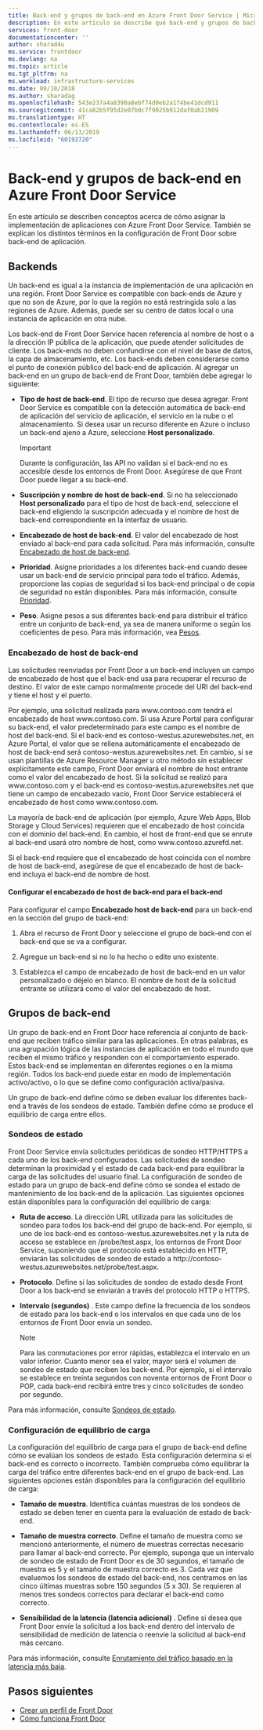 ```yaml
---
title: Back-end y grupos de back-end en Azure Front Door Service | Microsoft Docs
description: En este artículo se describe qué back-end y grupos de back-end se encuentran en la configuración de Front Door.
services: front-door
documentationcenter: ''
author: sharad4u
ms.service: frontdoor
ms.devlang: na
ms.topic: article
ms.tgt_pltfrm: na
ms.workload: infrastructure-services
ms.date: 09/10/2018
ms.author: sharadag
ms.openlocfilehash: 543e237a4a8390a8ebf74d0eb2a1f4be41dcd911
ms.sourcegitcommit: 41ca82b5f95d2e07b0c7f9025b912daf0ab21909
ms.translationtype: HT
ms.contentlocale: es-ES
ms.lasthandoff: 06/13/2019
ms.locfileid: "60193720"
---
```

# <a name="backends-and-backend-pools-in-azure-front-door-service"></a>Back-end y grupos de back-end en Azure Front Door Service
En este artículo se describen conceptos acerca de cómo asignar la implementación de aplicaciones con Azure Front Door Service. También se explican los distintos términos en la configuración de Front Door sobre back-end de aplicación.

## <a name="backends"></a>Backends
Un back-end es igual a la instancia de implementación de una aplicación en una región. Front Door Service es compatible con back-ends de Azure y que no son de Azure, por lo que la región no está restringida solo a las regiones de Azure. Además, puede ser su centro de datos local o una instancia de aplicación en otra nube.

Los back-end de Front Door Service hacen referencia al nombre de host o a la dirección IP pública de la aplicación, que puede atender solicitudes de cliente. Los back-ends no deben confundirse con el nivel de base de datos, la capa de almacenamiento, etc. Los back-ends deben considerarse como el punto de conexión público del back-end de aplicación. Al agregar un back-end en un grupo de back-end de Front Door, también debe agregar lo siguiente:

- **Tipo de host de back-end**. El tipo de recurso que desea agregar. Front Door Service es compatible con la detección automática de back-end de aplicación del servicio de aplicación, el servicio en la nube o el almacenamiento. Si desea usar un recurso diferente en Azure o incluso un back-end ajeno a Azure, seleccione **Host personalizado**.

    >[!IMPORTANT]
    >Durante la configuración, las API no validan si el back-end no es accesible desde los entornos de Front Door. Asegúrese de que Front Door puede llegar a su back-end.

- **Suscripción y nombre de host de back-end**. Si no ha seleccionado **Host personalizado** para el tipo de host de back-end, seleccione el back-end eligiendo la suscripción adecuada y el nombre de host de back-end correspondiente en la interfaz de usuario.

- **Encabezado de host de back-end**. El valor del encabezado de host enviado al back-end para cada solicitud. Para más información, consulte [Encabezado de host de back-end](#hostheader).

- **Prioridad**. Asigne prioridades a los diferentes back-end cuando desee usar un back-end de servicio principal para todo el tráfico. Además, proporcione las copias de seguridad si los back-end principal o de copia de seguridad no están disponibles. Para más información, consulte [Prioridad](front-door-routing-methods.md#priority).

- **Peso**. Asigne pesos a sus diferentes back-end para distribuir el tráfico entre un conjunto de back-end, ya sea de manera uniforme o según los coeficientes de peso. Para más información, vea [Pesos](front-door-routing-methods.md#weighted).

### <a name = "hostheader"></a>Encabezado de host de back-end

Las solicitudes reenviadas por Front Door a un back-end incluyen un campo de encabezado de host que el back-end usa para recuperar el recurso de destino. El valor de este campo normalmente procede del URI del back-end y tiene el host y el puerto.

Por ejemplo, una solicitud realizada para www\.contoso.com tendrá el encabezado de host www\.contoso.com. Si usa Azure Portal para configurar su back-end, el valor predeterminado para este campo es el nombre de host del back-end. Si el back-end es contoso-westus.azurewebsites.net, en Azure Portal, el valor que se rellena automáticamente el encabezado de host de back-end será contoso-westus.azurewebsites.net. En cambio, si se usan plantillas de Azure Resource Manager u otro método sin establecer explícitamente este campo, Front Door enviará el nombre de host entrante como el valor del encabezado de host. Si la solicitud se realizó para www\.contoso.com y el back-end es contoso-westus.azurewebsites.net que tiene un campo de encabezado vacío, Front Door Service establecerá el encabezado de host como www\.contoso.com.

La mayoría de back-end de aplicación (por ejemplo, Azure Web Apps, Blob Storage y Cloud Services) requieren que el encabezado de host coincida con el dominio del back-end. En cambio, el host de front-end que se enrute al back-end usará otro nombre de host, como www\.contoso.azurefd.net.

Si el back-end requiere que el encabezado de host coincida con el nombre de host de back-end, asegúrese de que el encabezado de host de back-end incluya el back-end de nombre de host.

#### <a name="configuring-the-backend-host-header-for-the-backend"></a>Configurar el encabezado de host de back-end para el back-end

Para configurar el campo **Encabezado host de back-end** para un back-end en la sección del grupo de back-end:

1. Abra el recurso de Front Door y seleccione el grupo de back-end con el back-end que se va a configurar.

2. Agregue un back-end si no lo ha hecho o edite uno existente.

3. Establezca el campo de encabezado de host de back-end en un valor personalizado o déjelo en blanco. El nombre de host de la solicitud entrante se utilizará como el valor del encabezado de host.

## <a name="backend-pools"></a>Grupos de back-end
Un grupo de back-end en Front Door hace referencia al conjunto de back-end que reciben tráfico similar para las aplicaciones. En otras palabras, es una agrupación lógica de las instancias de aplicación en todo el mundo que reciben el mismo tráfico y responden con el comportamiento esperado. Estos back-end se implementan en diferentes regiones o en la misma región. Todos los back-end puede estar en modo de implementación activo/activo, o lo que se define como configuración activa/pasiva.

Un grupo de back-end define cómo se deben evaluar los diferentes back-end a través de los sondeos de estado. También define cómo se produce el equilibrio de carga entre ellos.

### <a name="health-probes"></a>Sondeos de estado
Front Door Service envía solicitudes periódicas de sondeo HTTP/HTTPS a cada uno de los back-end configurados. Las solicitudes de sondeo determinan la proximidad y el estado de cada back-end para equilibrar la carga de las solicitudes del usuario final. La configuración de sondeo de estado para un grupo de back-end define cómo se sondea el estado de mantenimiento de los back-end de la aplicación. Las siguientes opciones están disponibles para la configuración del equilibrio de carga:

- **Ruta de acceso**. La dirección URL utilizada para las solicitudes de sondeo para todos los back-end del grupo de back-end. Por ejemplo, si uno de los back-end es contoso-westus.azurewebsites.net y la ruta de acceso se establece en /probe/test.aspx, los entornos de Front Door Service, suponiendo que el protocolo está establecido en HTTP, enviarán las solicitudes de sondeo de estado a http\://contoso-westus.azurewebsites.net/probe/test.aspx.

- **Protocolo**. Define si las solicitudes de sondeo de estado desde Front Door a los back-end se enviarán a través del protocolo HTTP o HTTPS.

- **Intervalo (segundos)** . Este campo define la frecuencia de los sondeos de estado para los back-end o los intervalos en que cada uno de los entornos de Front Door envía un sondeo.

    >[!NOTE]
    >Para las conmutaciones por error rápidas, establezca el intervalo en un valor inferior. Cuanto menor sea el valor, mayor será el volumen de sondeo de estado que reciben los back-end. Por ejemplo, si el intervalo se establece en treinta segundos con noventa entornos de Front Door o POP, cada back-end recibirá entre tres y cinco solicitudes de sondeo por segundo.

Para más información, consulte [Sondeos de estado](front-door-health-probes.md).

### <a name="load-balancing-settings"></a>Configuración de equilibrio de carga
La configuración del equilibrio de carga para el grupo de back-end define cómo se evalúan los sondeos de estado. Esta configuración determina si el back-end es correcto o incorrecto. También comprueba cómo equilibrar la carga del tráfico entre diferentes back-end en el grupo de back-end. Las siguientes opciones están disponibles para la configuración del equilibrio de carga:

- **Tamaño de muestra**. Identifica cuántas muestras de los sondeos de estado se deben tener en cuenta para la evaluación de estado de back-end.

- **Tamaño de muestra correcto**. Define el tamaño de muestra como se mencionó anteriormente, el número de muestras correctas necesario para llamar al back-end correcto. Por ejemplo, suponga que un intervalo de sondeo de estado de Front Door es de 30 segundos, el tamaño de muestra es 5 y el tamaño de muestra correcto es 3. Cada vez que evaluemos los sondeos de estado del back-end, nos centramos en las cinco últimas muestras sobre 150 segundos (5 x 30). Se requieren al menos tres sondeos correctos para declarar el back-end como correcto.

- **Sensibilidad de la latencia (latencia adicional)** . Define si desea que Front Door envíe la solicitud a los back-end dentro del intervalo de sensibilidad de medición de latencia o reenvíe la solicitud al back-end más cercano.

Para más información, consulte [Enrutamiento del tráfico basado en la latencia más baja](front-door-routing-methods.md#latency).

## <a name="next-steps"></a>Pasos siguientes

- [Crear un perfil de Front Door](quickstart-create-front-door.md)
- [Cómo funciona Front Door](front-door-routing-architecture.md)